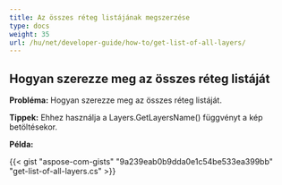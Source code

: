 ```yaml
---
title: Az összes réteg listájának megszerzése
type: docs
weight: 35
url: /hu/net/developer-guide/how-to/get-list-of-all-layers/
---
```


## **Hogyan szerezze meg az összes réteg listáját**

**Probléma:** Hogyan szerezze meg az összes réteg listáját.

**Tippek:** Ehhez használja a Layers.GetLayersName() függvényt a kép betöltésekor.

**Példa:**

{{< gist "aspose-com-gists" "9a239eab0b9dda0e1c54be533ea399bb" "get-list-of-all-layers.cs" >}}
